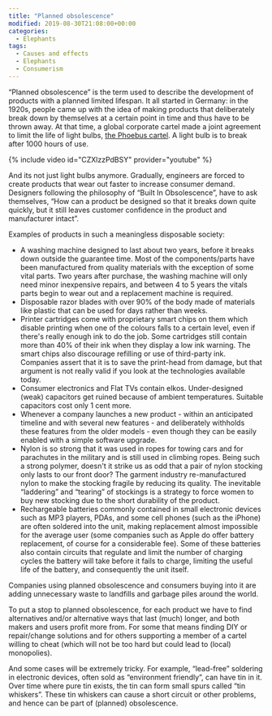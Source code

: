 ```yaml
---
title: "Planned obsolescence"
modified: 2019-08-30T21:08:00+00:00
categories:
  - Elephants
tags:
  - Causes and effects
  - Elephants
  - Consumerism
---
```

“Planned obsolescence” is the term used to describe the development of products with a planned limited lifespan. It all started in Germany: in the 1920s, people came up with the idea of ​​making products that deliberately break down by themselves at a certain point in time and thus have to be thrown away. At that time, a global corporate cartel made a joint agreement to limit the life of light bulbs, [the Phoebus cartel](https://spectrum.ieee.org/tech-history/dawn-of-electronics/the-great-lightbulb-conspiracy). A light bulb is to break after 1000 hours of use.

{% include video id="CZXlzzPdBSY" provider="youtube" %}

And its not just light bulbs anymore. Gradually, engineers are forced to create products that wear out faster to increase consumer demand. Designers following the philosophy of “Built In Obsolescence”, have to ask themselves, “How can a product be designed so that it breaks down quite quickly, but it still leaves customer confidence in the product and manufacturer intact”.

Examples of products in such a meaningless disposable society:

* A washing machine designed to last about two years, before it breaks down outside the guarantee time. Most of the components/parts have been manufactured from quality materials with the exception of some vital parts. Two years after purchase, the washing machine will only need minor inexpensive repairs, and between 4 to 5 years the vitals parts begin to wear out and a replacement machine is required.
* Disposable razor blades with over 90% of the body made of materials like plastic that can be used for days rather than weeks.
* Printer cartridges come with proprietary smart chips on them which disable printing when one of the colours falls to a certain level, even if there's really enough ink to do the job. Some cartridges still contain more than 40% of their ink when they display a low ink warning. The smart chips also discourage refilling or use of third-party ink. Companies assert that it is to save the print-head from damage, but that argument is not really valid if you look at the technologies available today.
* Consumer electronics and Flat TVs contain elkos. Under-designed (weak) capacitors get ruined because of ambient temperatures. Suitable capacitors cost only 1 cent more.
* Whenever a company launches a new product - within an anticipated timeline and with several new features - and deliberately withholds these features from the older models - even though they can be easily enabled with a simple software upgrade.
* Nylon is so strong that it was used in ropes for towing cars and for parachutes in the military and is still used in climbing ropes. Being such a strong polymer, doesn't it strike us as odd that a pair of nylon stocking only lasts to our front door? The garment industry re-manufactured nylon to make the stocking fragile by reducing its quality. The inevitable “laddering” and “tearing” of stockings is a strategy to force women to buy new stocking due to the short durability of the product.
* Rechargeable batteries commonly contained in small electronic devices such as MP3 players, PDAs, and some cell phones (such as the iPhone) are often soldered into the unit, making replacement almost impossible for the average user (some companies such as Apple do offer battery replacement, of course for a considerable fee). Some of these batteries also contain circuits that regulate and limit the number of charging cycles the battery will take before it fails to charge, limiting the useful life of the battery, and consequently the unit itself.

Companies using planned obsolescence and consumers buying into it are adding unnecessary waste to landfills and garbage piles around the world.

To put a stop to planned obsolescence, for each product we have to find alternatives and/or alternative ways that last (much) longer, and both makers and users profit more from. For some that means finding DIY or repair/change solutions and for others supporting a member of a cartel willing to cheat (which will not be too hard but could lead to (local) monopolies).

And some cases will be extremely tricky. For example, “lead-free” soldering in electronic devices, often sold as “environment friendly”, can have tin in it. Over time where pure tin exists, the tin can form small spurs called “tin whiskers”. These tin whiskers can cause a short circuit or other problems, and hence can be part of (planned) obsolescence.

